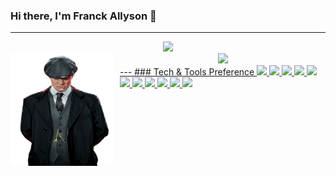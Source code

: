 ### Hi there, I'm Franck Allyson 👋

---
<div align="center">
  <a href="https://github.com/franckallyson">
  <img height="180em" src="https://github-readme-stats.vercel.app/api?username=franckallyson&count_private=true&include_all_commits=true&show_icons=true&theme=merko&title_color=D90202&text_color=FFFFFF&icon_color=D90202"/><br>
  <img height="180em" src="https://github-readme-stats.vercel.app/api/top-langs/?username=franckallyson&theme=merko&langs_count=3&title_color=D90202&text_color=FFFFFF" /><img height="180em" src="https://github.com/franckallyson/franckallyson/blob/main/images/shelby.png" alt="shelby" style="float: left; margin-right: 10px;" width="165px" />
</div>
---
### Tech & Tools Preference
<img src = "https://img.shields.io/badge/-Python-1572B6?style=flat&logo=python&logoColor=white"> <img src = "https://img.shields.io/badge/-Django-3C990D?style=flat&logo=django&logoColor=white"> 
<img src = "https://img.shields.io/badge/-C-8D99FF?style=flat&logo=c&logoColor=white"> 
<img src = "https://img.shields.io/badge/-HTML5-E34F26?style=flat&logo=html5&logoColor=white"> 
<img src = "https://img.shields.io/badge/-CSS3-1572B6?style=flat&logo=css3&logoColor=white">
<img src="https://img.shields.io/badge/-Bootstrap-563D7C?style=flat&logo=bootstrap&logoColor=white">
<img src="https://img.shields.io/badge/-JavaScript-eed718?style=flat&logo=javascript&logoColor=ffffff">
<img src="https://img.shields.io/badge/-MySQL-F29111?style=flat&logo=mysql&logoColor=FFFFFF">
<img src="http://img.shields.io/badge/-Github-000000?style=flat&logo=github&logoColor=FFFFFF">
<img src="http://img.shields.io/badge/-VS%20Code-007ACC?style=flat&logo=visual%20studio%20code&logoColor=white">
<img src = "https://img.shields.io/badge/-Pycharm-000000?style=flat&logo=pycharm&logoColor=yellow"> 
<!--
**franckallyson/franckallyson** is a ✨ _special_ ✨ repository because its `README.md` (this file) appears on your GitHub profile.

Here are some ideas to get you started:

- 🔭 I’m currently working on ...
- 🌱 I’m currently learning ...
- 👯 I’m looking to collaborate on ...
- 🤔 I’m looking for help with ...
- 💬 Ask me about ...
- 📫 How to reach me: ...
- 😄 Pronouns: ...
- ⚡ Fun fact: ...
-->
